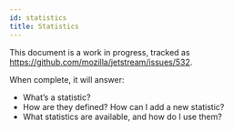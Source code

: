 ```yaml
---
id: statistics
title: Statistics
---
```


This document is a work in progress, tracked as https://github.com/mozilla/jetstream/issues/532.

When complete, it will answer:

* What’s a statistic?
* How are they defined? How can I add a new statistic?
* What statistics are available, and how do I use them?
